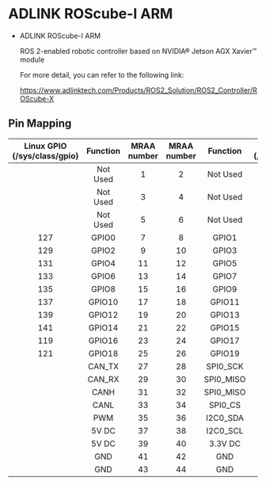 ADLINK ROScube-I ARM
============

* ADLINK ROScube-I ARM

  ROS 2-enabled robotic controller based on NVIDIA® Jetson AGX Xavier™ module

  For more detail, you can refer to the following link:

  https://www.adlinktech.com/Products/ROS2_Solution/ROS2_Controller/ROScube-X


## Pin Mapping 


| Linux GPIO (/sys/class/gpio) | Function  | MRAA number | MRAA number | Function  | Linux GPIO (/sys/class/gpio) |
| :--------------------------: | :-------: | :---------: | :---------: | :-------: | :--------------------------: |
|                              | Not Used  |      1      |      2      | Not Used  |                              |
|                              | Not Used  |      3      |      4      | Not Used  |                              |
|                              | Not Used  |      5      |      6      | Not Used  |                              |
|             127              |   GPIO0   |      7      |      8      |   GPIO1   |             128              |
|             129              |   GPIO2   |      9      |     10      |   GPIO3   |             130              |
|             131              |   GPIO4   |     11      |     12      |   GPIO5   |             132              |
|             133              |   GPIO6   |     13      |     14      |   GPIO7   |             134              |
|             135              |   GPIO8   |     15      |     16      |   GPIO9   |             136              |
|             137              |   GPIO10  |     17      |     18      |   GPIO11  |             138              |
|             139              |   GPIO12  |     19      |     20      |   GPIO13  |             140              |
|             141              |   GPIO14  |     21      |     22      |   GPIO15  |             142              |
|             119              |   GPIO16  |     23      |     24      |   GPIO17  |             120              |
|             121              |   GPIO18  |     25      |     26      |   GPIO19  |             123              |
|                              |   CAN_TX  |     27      |     28      | SPI0_SCK  |                              |
|                              |   CAN_RX  |     29      |     30      | SPI0_MISO |                              |
|                              |   CANH    |     31      |     32      | SPI0_MISO |                              |
|                              |   CANL    |     33      |     34      | SPI0_CS   |                              |
|                              |   PWM     |     35      |     36      | I2C0_SDA  |                              |
|                              |   5V DC   |     37      |     38      | I2C0_SCL  |                              |
|                              |   5V DC   |     39      |     40      | 3.3V DC   |                              |
|                              |   GND     |     41      |     42      |    GND    |                              |
|                              |   GND     |     43      |     44      |    GND    |                              |

